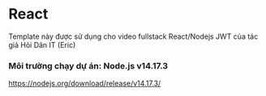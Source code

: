 # React 
Template này được sử dụng cho video fullstack React/Nodejs JWT của tác giả Hỏi Dân IT (Eric)

### Môi trường chạy dự án: Node.js v14.17.3
https://nodejs.org/download/release/v14.17.3/

